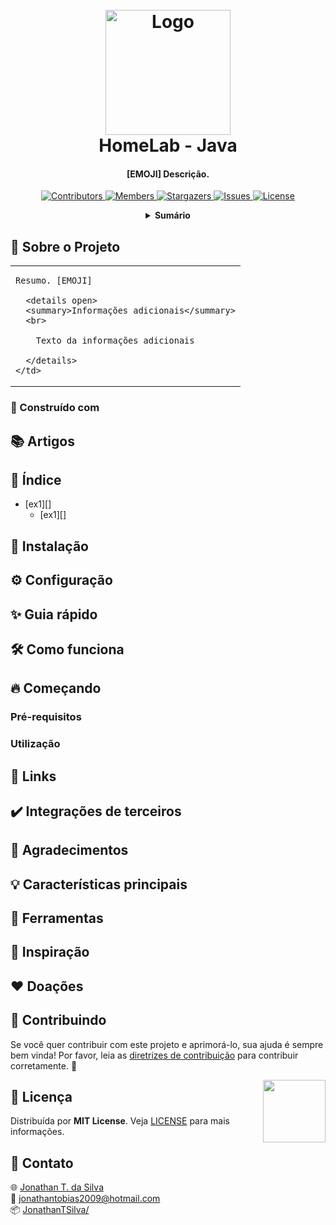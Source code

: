 <!-- NOTA: AO INICIAR O PROJETO, SUBSTITUTIR TODOS <REPO> PELO NOME DO SEU REPOSITÓRIO ATUAL -->

<!-- LOGO DO PROJETO -->
<h1 align="center">
  <br>
  <a href="https://github.com/JonathanTSilva/<REPO>"><img src="./Images/<LOGO-REPO>.png" alt="Logo" width="200"></a>
  <br>
  HomeLab - Java
  <br>
</h1>

<h4 align="center">
  
[EMOJI] Descrição.
  
</h4>

<!-- SHIELDS DO PROJETO -->
<p align="center">
  <a href="https://github.com/JonathanTSilva/<REPO>/graphs/contributors">
    <img src="https://img.shields.io/github/contributors/JonathanTSilva/<REPO>.svg?style=flat" alt="Contributors">
  </a>
  <a href="https://github.com/JonathanTSilva/<REPO>/network/members">
    <img src="https://img.shields.io/github/forks/JonathanTSilva/<REPO>.svg?style=flat" alt="Members">
  </a>
  <a href="https://github.com/JonathanTSilva/<REPO>/stargazers">
    <img src="https://img.shields.io/github/stars/JonathanTSilva/<REPO>.svg?style=flat" alt="Stargazers">
  </a>
  <a href="https://github.com/JonathanTSilva/<REPO>/issues">
    <img src="https://img.shields.io/github/issues/JonathanTSilva/<REPO>.svg?style=flat" alt="Issues">
  </a>
  <a href="https://github.com/JonathanTSilva/<REPO>/blob/main/LICENSE">
    <img src="https://img.shields.io/github/license/JonathanTSilva/<REPO>.svg?style=flat" alt="License">
  </a>
</p>

<!-- SUMÁRIO -->
<details close="close" align="center">
  <summary><b>Sumário</b></summary>
    <a href="#sobre-o-projeto">Sobre o Projeto</a> |
    <a href="#índice">Índice</a> |
    <a href="#contribuindo">Contribuindo</a> |
    <a href="#licença">Licença</a> |
    <a href="#contato">Contato</a> |
    <a href="#"></a>
</details>

<!-- CORPO-->
## 📃 Sobre o Projeto

<table>
  <tr>
    <td>

    Resumo. [EMOJI]
      
      <details open>
      <summary>Informações adicionais</summary>
      <br>

        Texto da informações adicionais

      </details>
    </td>
  </tr>
</table>

### 🧱 Construído com 

## 📚 Artigos

## 🔎 Índice

- [ex1][]
  - [ex1][]

## 🚀 Instalação

## ⚙️ Configuração

## ✨ Guia rápido

## 🛠️ Como funciona

## 🔥 Começando

### Pré-requisitos

### Utilização

## 🔗 Links

## ✔️ Integrações de terceiros

## 🙏 Agradecimentos

## 💡 Características principais

## 🧰 Ferramentas

## 💭 Inspiração

## ❤️ Doações

## 🤝 Contribuindo

Se você quer contribuir com este projeto e aprimorá-lo, sua ajuda é sempre bem vinda! Por favor, leia as [diretrizes de contribuição][A] para contribuir corretamente. :tada:

<!-- LICENÇA -->
<a href="https://github.com/JonathanTSilva/<REPO>/blob/main/LICENSE"><img width="100px" src="https://miro.medium.com/max/886/1*C87EjxGeMPrkTuVRVWVg4w.png" align="right" /></a>

## 📝 Licença

Distribuída por **MIT License**. Veja [LICENSE][B] para mais informações.

## 📧 Contato

:globe_with_meridians: [Jonathan T. da Silva][C] <br>
:email: jonathantobias2009@hotmail.com <br>
:package: [JonathanTSilva/<REPO>][D]

<!-- MARKDOWN LINKS>
<!-- SITES -->
[A]: https://github.com/JonathanTSilva/<REPO>/blob/main/Docs/CONTRIBUTING.md
[B]: https://github.com/JonathanTSilva/<REPO>/blob/main/LICENSE
[C]: https://www.linkedin.com/in/JonathanTSilva/
[D]: https://github.com/JonathanTSilva/<REPO>

<!-- IMAGENS -->
